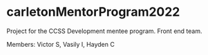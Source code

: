 # carletonMentorProgram2022
Project for the CCSS Development mentee program. Front end team. 

Members: Victor S, Vasily I, Hayden C
